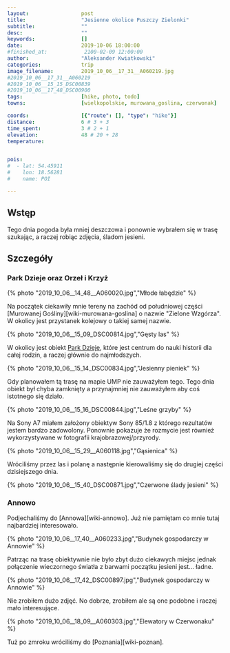 ```yaml
---
layout:                 post
title:                  "Jesienne okolice Puszczy Zielonki"
subtitle:               ""
desc:                   ""
keywords:               []
date:                   2019-10-06 18:00:00
#finished_at:            2100-02-09 12:00:00
author:                 "Aleksander Kwiatkowski"
categories:             trip
image_filename:         2019_10_06__17_31__A060219.jpg
#2019_10_06__17_31__A060219
#2019_10_06__15_15_DSC00839
#2019_10_06__17_48_DSC00900
tags:                   [hike, photo, todo]
towns:                  [wielkopolskie, murowana_goslina, czerwonak]

coords:                 [{"route": [], "type": "hike"}]
distance:               6 # 3 + 3
time_spent:             3 # 2 + 1
elevation:              48 # 20 + 28
temperature:            


pois:
#  - lat: 54.45911
#    lon: 18.56281
#    name: POI

---
```



## Wstęp

Tego dnia pogoda była mniej deszczowa i ponownie wybrałem się w trasę szukając,
a raczej robiąc zdjęcia, śladom jesieni.

## Szczegóły

### Park Dzieje oraz Orzeł i Krzyż

{% photo "2019_10_06__14_48__A060020.jpg","Młode łabędzie" %}

Na początek ciekawiły mnie tereny na zachód od południowej części
[Murowanej Gośliny][wiki-murowana-goslina] o nazwie "Zielone Wzgórza".
W okolicy jest przystanek kolejowy o takiej samej nazwie.

{% photo "2019_10_06__15_09_DSC00814.jpg","Gęsty las" %}

[park-dzieje]: http://www.parkdzieje.pl/

W okolicy jest obiekt [Park Dzieje][park-dzieje], które jest centrum do
nauki historii dla całej rodzin, a raczej głównie do najmłodszych.

{% photo "2019_10_06__15_14_DSC00834.jpg","Jesienny pieniek" %}

Gdy planowałem tą trasę na mapie UMP nie zauważyłem tego. Tego dnia obiekt
był chyba zamknięty a przynajmniej nie zauważyłem aby coś istotnego
się działo.

{% photo "2019_10_06__15_16_DSC00844.jpg","Leśne grzyby" %}

Na Sony A7 miałem założony obiektyw Sony 85/1.8 z którego rezultatów
jestem bardzo zadowolony. Ponownie pokazuje że rozmycie jest również
wykorzystywane w fotografii krajobrazowej/przyrody.

{% photo "2019_10_06__15_29__A060118.jpg","Gąsienica" %}

Wróciliśmy przez las i polanę a następnie kierowaliśmy się do drugiej
części dzisiejszego dnia.

{% photo "2019_10_06__15_40_DSC00871.jpg","Czerwone ślady jesieni" %}

### Annowo

Podjechaliśmy do [Annowa][wiki-annowo]. Już nie pamiętam co mnie tutaj
najbardziej interesowało.

{% photo "2019_10_06__17_40__A060233.jpg","Budynek gospodarczy w Annowie" %}

Patrząc na trasę obiektywnie nie było zbyt dużo ciekawych miejsc jednak
połączenie wieczornego światła z barwami początku jesieni jest... ładne.

{% photo "2019_10_06__17_42_DSC00897.jpg","Budynek gospodarczy w Annowie" %}

Nie zrobiłem dużo zdjęć. No dobrze, zrobiłem ale są one podobne i raczej
mało interesujące.

{% photo "2019_10_06__18_09__A060303.jpg","Elewatory w Czerwonaku" %}

Tuż po zmroku wróciliśmy do [Poznania][wiki-poznan].
